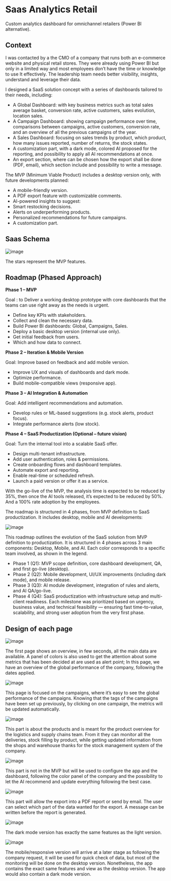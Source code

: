 # Saas Analytics Retail
Custom analytics dashboard for omnichannel retailers (Power BI alternative).



## Context
I was contacted by a the CMO of a company that runs both an e-commerce website and physical retail stores. They were already using Power BI but only in a limited way and most employees don’t have the time or knowledge to use It effectively. The leadership team needs better visibility, insights, understand and leverage their data.


I designed a SaaS solution concept with a series of dashboards tailored to their needs, including:
- A Global Dashboard: with key business metrics such as total sales average basket, conversion rate, active customers, sales evolution, location sales.
- A Campaign Dashboard: showing campaign performance over time, comparisons between campaigns, active customers, conversion rate, and an overview of all the previous campaigns of the year.
- A Sales Dashboard: focusing on sales trends by product, which product, how many issues reported, number of returns, the stock states.
- A customization part, with a dark mode, colored AI proposed for the reporting, and possibility to apply all AI recommendations at once.
- An export section, where can be chosen how the export shall be done (PDF, email), which section include and possibility to write a message.


The MVP (Minimum Viable Product) includes a desktop version only, with future developments planned:
- A mobile-friendly version.
- A PDF export feature with customizable comments.
- AI-powered insights to suggest:
 - Smart restocking decisions.
 - Alerts on underperforming products.
 - Personalized recommendations for future campaigns.
 - A customization part.






## Saas Schema
 ![image](https://github.com/user-attachments/assets/6b9932b0-f641-4c57-989d-c984943ab49b)


The stars represent the MVP features.


## Roadmap (Phased Approach)
**Phase 1 – MVP**

Goal :  to Deliver a working desktop prototype with core dashboards that the teams can use right away as the needs is urgent.

- Define key KPIs with stakeholders.
- Collect and clean the necessary data.
- Build Power BI dashboards: Global, Campaigns, Sales.
- Deploy a basic desktop version (internal use only).
- Get initial feedback from users.
- Which and how data to connect.

**Phase 2 – Iteration & Mobile Version**

Goal: Improve based on feedback and add mobile version.

- Improve UX and visuals of dashboards and dark mode.
- Optimize performance.
- Build mobile-compatible views (responsive app).


**Phase 3 – AI Integration & Automation**

Goal: Add intelligent recommendations and automation.

- Develop rules or ML-based suggestions (e.g. stock alerts, product focus).
- Integrate performance alerts (low stock).

**Phase 4 – SaaS Productization (Optional – future vision)**

Goal: Turn the internal tool into a scalable SaaS offer.

- Design multi-tenant infrastructure.
- Add user authentication, roles & permissions.
- Create onboarding flows and dashboard templates.
- Automate export and reporting.
- Enable real-time or scheduled refresh.
- Launch a paid version or offer it as a service.

With the go-live of the MVP, the analysis time is expected to be reduced by 35%, then once the AI tools released, it’s expected to be reduced by 50%. And a 100% rate adoption by the employees.

The roadmap is structured in 4 phases, from MVP definition to SaaS productization. It includes desktop, mobile and AI developments:

![image](https://github.com/user-attachments/assets/8bba2441-bb60-45fd-a3d2-97df670ab169)


 

This roadmap outlines the evolution of the SaaS solution from MVP definition to productization. It is structured in 4 phases across 3 main components: Desktop, Mobile, and AI.
Each color corresponds to a specific team involved, as shown in the legend.
- Phase 1 (Q1): MVP scope definition, core dashboard development, QA, and first go-live (desktop).
- Phase 2 (Q2): Mobile development, UI/UX improvements (including dark mode), and mobile release.
- Phase 3 (Q3): AI module development, integration of rules and alerts, and AI QA/go-live.
- Phase 4 (Q4): SaaS productization with infrastructure setup and multi-client readiness.
Each milestone was prioritized based on urgency, business value, and technical feasibility — ensuring fast time-to-value, scalability, and strong user adoption from the very first phase.





## Design of each page
![image](https://github.com/user-attachments/assets/9989a98d-4cd7-4c7b-affe-41662abbf4fe)



The first page shows an overview, in few seconds, all the main data are available. A panel of colors is also used to get the attention about some metrics that has been decided at are used as alert point; In this page, we have an overview of the global performance of the company, following the dates applied.

 
 ![image](https://github.com/user-attachments/assets/2b6629ee-4428-40f2-a12c-bac9eaab8afd)

This page is focused on the campaigns, where it’s easy to see the global performance of the campaigns. Knowing that the tags of the campaigns have been set up previously, by clicking on one campaign, the metrics will be updated automatically. 

 ![image](https://github.com/user-attachments/assets/eaeb5d95-3513-4ec7-8890-c09f531e146e)

This part is about the products and is meant for the product overview for the logistics and supply chains team. From it they can monitor all the deliveries, stock filling by product, while getting updated information from the shops and warehouse thanks for the stock management system of the company.

 ![image](https://github.com/user-attachments/assets/a57999a2-1ec6-44af-b8d1-a7cd344f4b30)

This part is not in the MVP but will be used to configure the app and the dashboard, following the color panel of the company and the possibility to let the AI recommend and update everything following the best case.

 ![image](https://github.com/user-attachments/assets/96f93f1e-dd7a-408d-b610-1f1b6c80a7b4)

This part will allow the export into a PDF report or send by email. The user can select which part of the data wanted for the export. A message can be written before the report is generated.

 ![image](https://github.com/user-attachments/assets/4c2de865-bbfd-45aa-ba3f-333f3c884923)

The dark mode version has exactly the same features as the light version.
 
![image](https://github.com/user-attachments/assets/e2a2f6b7-1da9-4fbc-88bb-aa5739171768)


The mobile/responsive version will arrive at a later stage as following the company request, it will be used for quick check of data, but most of the monitoring will be done on the desktop version. Nonetheless, the app contains the exact same features and view as the desktop version. The app would also contain a dark mode version.


